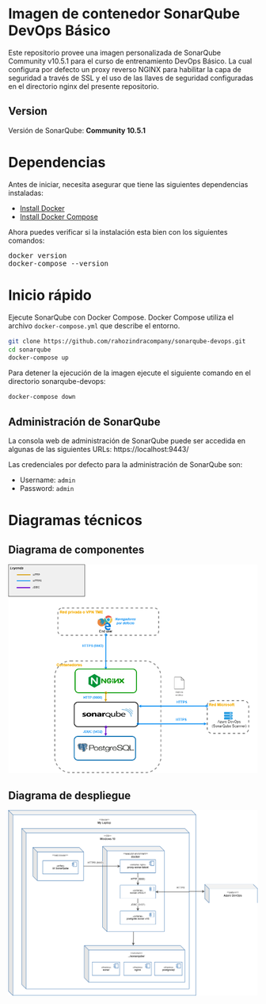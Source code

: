 # Imagen de contenedor SonarQube DevOps Básico

Este repositorio provee una imagen personalizada de SonarQube Community v10.5.1 para el curso de entrenamiento DevOps Básico.
La cual configura por defecto un proxy reverso NGINX para habilitar la capa de seguridad a través de SSL
y el uso de las llaves de seguridad configuradas en el directorio nginx del presente repositorio.

## Version

Versión de SonarQube: **Community 10.5.1**

# Dependencias

Antes de iniciar, necesita asegurar que tiene las siguientes dependencias instaladas:

* [Install Docker](http://docs.docker.com/installation/)
* [Install Docker Compose](http://docs.docker.com/compose/install/)

Ahora puedes verificar si la instalación esta bien con los siguientes comandos:

<pre>
docker version
docker-compose --version
</pre>

# Inicio rápido

Ejecute SonarQube con Docker Compose. Docker Compose utiliza el archivo `docker-compose.yml` que describe el entorno.

```bash
git clone https://github.com/rahozindracompany/sonarqube-devops.git
cd sonarqube
docker-compose up
```

Para detener la ejecución de la imagen ejecute el siguiente comando en el directorio sonarqube-devops:

```bash
docker-compose down
```

## Administración de SonarQube

La consola web de administración de SonarQube puede ser accedida en algunas de las siguientes URLs:
https://localhost:9443/

Las credenciales por defecto para la administración de SonarQube son:

- Username: `admin`
- Password: `admin`


# Diagramas técnicos

## Diagrama de componentes

![Diagrama de componentes](/doc/components-diagram-1.png "Diagrama de componentes")

## Diagrama de despliegue

![Diagrama de despliegue](/doc/physical-diagram.png "Diagrama de despliegue")
